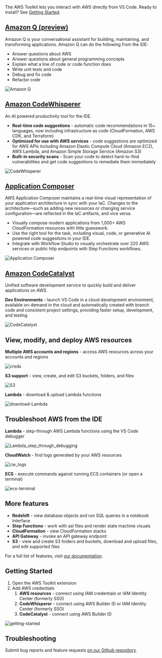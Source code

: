 <p>The AWS Toolkit lets you interact with AWS directly from VS Code. Ready to install? See <a href="#getting-started">Getting Started</a>.</p>
<h2><a href="https://aws.amazon.com/q/">Amazon Q (preview)</a></h2>
<p>Amazon Q is your conversational assistant for building, maintaining, and transforming applications. Amazon Q can do the following from the IDE:</p>
<ul>
<li>Answer questions about AWS</li>
<li>Answer questions about general programming concepts</li>
<li>Explain what a line of code or code function does</li>
<li>Write unit tests and code</li>
<li>Debug and fix code</li>
<li>Refactor code</li>
</ul>
<p><img src="https://github.com/aws/aws-toolkit-vscode/raw/HEAD/docs/marketplace/vscode/codewhispererChat.gif" alt="Amazon Q"></p>
<h2><a href="https://aws.amazon.com/codewhisperer/">Amazon CodeWhisperer</a></h2>
<p>An AI powered productivity tool for the IDE.</p>
<ul>
<li><strong>Real-time code suggestions</strong> - automatic code recommendations in 15+ languages, now including infrastructure as code (CloudFormation, AWS CDK, and Terraform)</li>
<li><strong>Optimized for use with AWS services</strong> - code suggestions are optimized for AWS APIs including Amazon Elastic Compute Cloud (Amazon EC2), AWS Lambda, and Amazon Simple Storage Service (Amazon S3)</li>
<li><strong>Built-in security scans</strong> - Scan your code to detect hard-to-find vulnerabilities and get code suggestions to remediate them immediately</li>
</ul>
<p><img src="https://github.com/aws/aws-toolkit-vscode/raw/HEAD/docs/marketplace/vscode/codewhisperer.gif" alt="CodeWhisperer"></p>
<h2><a href="https://aws.amazon.com/application-composer/">Application Composer</a></h2>
<p>AWS Application Composer maintains a real-time visual representation of your application architecture in sync with your IaC. Changes to the architecture—such as adding new resources or changing service configuration—are reflected in the IaC artifacts, and vice versa.</p>
<ul>
<li>Visually compose modern applications from 1,000+ AWS CloudFormation resources with little guesswork.</li>
<li>Use the right tool for the task, including visual, code, or generative AI powered code suggestions in your IDE.</li>
<li>Integrate with Workflow Studio to visually orchestrate over 220 AWS services or public http endpoints with Step Functions workflows.</li>
</ul>
<p><img src="https://github.com/aws/aws-toolkit-vscode/raw/HEAD/docs/marketplace/vscode/appComposer.gif" alt="Application Composer"></p>
<h2><a href="https://codecatalyst.aws/explore"><strong>Amazon CodeCatalyst</strong></a></h2>
<p>Unified software development service to quickly build and deliver applications on AWS.</p>
<p><strong>Dev Environments</strong> - launch VS Code in a cloud development environment, available on-demand in the cloud and automatically created with branch code and consistent project settings, providing faster setup, development, and testing</p>
<p><img src="https://github.com/aws/aws-toolkit-vscode/raw/HEAD/docs/marketplace/vscode/CC_dev_env.gif" alt="CodeCatalyst"></p>
<h2>View, modify, and deploy AWS resources</h2>
<p><strong>Multiple AWS accounts and regions</strong> - access AWS resources across your accounts and regions</p>
<p><img src="https://github.com/aws/aws-toolkit-vscode/raw/HEAD/docs/marketplace/vscode/creds.gif" alt="creds"></p>
<p><strong>S3 support</strong> - view, create, and edit S3 buckets, folders, and files</p>
<p><img src="https://github.com/aws/aws-toolkit-vscode/raw/HEAD/docs/marketplace/vscode/S3.gif" alt="S3"></p>
<p><strong>Lambda</strong> - download &amp; upload Lambda functions</p>
<p><img src="https://github.com/aws/aws-toolkit-vscode/raw/HEAD/docs/marketplace/vscode/download-Lambda.gif" alt="download-Lambda"></p>
<h2>Troubleshoot AWS from the IDE</h2>
<p><strong>Lambda</strong> - step-through AWS Lambda functions using the VS Code debugger</p>
<p><img src="https://github.com/aws/aws-toolkit-vscode/raw/HEAD/docs/marketplace/vscode/Lambda_step_through_debugging.gif" alt="Lambda_step_through_debugging"></p>
<p><strong>CloudWatch</strong> - find logs generated by your AWS resources</p>
<p><img src="https://github.com/aws/aws-toolkit-vscode/raw/HEAD/docs/marketplace/vscode/cw_logs.gif" alt="cw_logs"></p>
<p><strong>ECS</strong> - execute commands against running ECS containers (or open a terminal)</p>
<p><img src="https://github.com/aws/aws-toolkit-vscode/raw/HEAD/docs/marketplace/vscode/ecs-terminal.gif" alt="ecs-terminal"></p>
<h2>More features</h2>
<ul>
<li><strong>Redshift</strong> - view database objects and run SQL queries in a notebook interface</li>
<li><strong>Step Functions</strong> - work with asl files and render state machine visuals</li>
<li><strong>CloudFormation</strong> - view CloudFormation stacks</li>
<li><strong>API Gateway</strong> - invoke an API gateway endpoint</li>
<li><strong>S3</strong> - view and create S3 folders and buckets, download and upload files, and edit supported files</li>
</ul>
<p>For a full list of features, visit <a href="https://docs.aws.amazon.com/toolkit-for-vscode/latest/userguide/working-with-aws.html">our documentation</a>.</p>
<h2>Getting Started</h2>
<ol>
<li>Open the AWS Toolkit extension</li>
<li>Add AWS credentials<ol>
<li><strong>AWS resources</strong> - connect using IAM credentials or IAM Identity Center (formerly SSO)</li>
<li><strong>CodeWhisperer</strong> - connect using AWS Builder ID or IAM Identity Center (formerly SSO)</li>
<li><strong>CodeCatalyst</strong> - connect using AWS Builder ID</li>
</ol>
</li>
</ol>
<p><img src="https://github.com/aws/aws-toolkit-vscode/raw/HEAD/docs/marketplace/vscode/getting-started.gif" alt="getting-started"></p>
<h2>Troubleshooting</h2>
<p>Submit bug reports and feature requests <a href="https://github.com/aws/aws-toolkit-vscode/issues/new/choose">on our Github repository</a>.</p>
